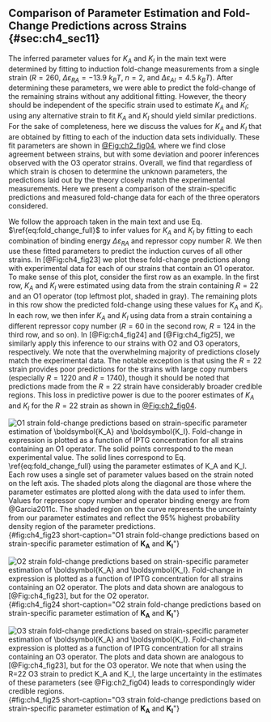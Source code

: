 ## Comparison of Parameter Estimation and Fold-Change Predictions across Strains {#sec:ch4_sec11}

The inferred parameter values for $K_A$ and $K_I$ in the main text were
determined by fitting to induction fold-change measurements from a single strain
($R=260$, $\Delta\varepsilon_{RA} = -13.9~k_BT$, $n=2$, and
$\Delta\varepsilon_{AI}=4.5~k_BT$). After determining these parameters, we were
able to predict the fold-change of the remaining strains without any additional
fitting. However, the theory should be independent of the specific strain used
to estimate $K_A$ and $K_I$; using any alternative strain to fit $K_A$ and $K_I$
should yield similar predictions. For the sake of completeness, here we discuss
the values for $K_A$ and $K_I$ that are obtained by fitting to each of the
induction data sets individually. These fit parameters are shown in
[@Fig:ch2_fig04](D), where we find close agreement between strains, but with
some deviation and poorer inferences observed with the O3 operator strains.
Overall, we find that regardless of which strain is chosen to determine the
unknown parameters, the predictions laid out by the theory closely match the
experimental measurements. Here we present a comparison of the strain-specific
predictions and measured fold-change data for each of the three operators
considered.

We follow the approach taken in the main text and use Eq.
$\ref{eq:fold_change_full}$ to infer values for $K_A$ and $K_I$ by fitting to
each combination of binding energy $\Delta \varepsilon_{RA}$ and repressor copy
number $R$. We then use these fitted parameters to predict the induction curves
of all other strains. In [@Fig:ch4_fig23] we plot these fold-change predictions
along with experimental data for each of our strains that contain an O1
operator. To make sense of this plot, consider the first row as an example. In
the first row, $K_A$ and $K_I$ were estimated using data from the strain
containing $R=22$ and an O1 operator (top leftmost plot, shaded in gray). The
remaining plots in this row show the predicted fold-change using these values
for $K_A$ and $K_I$. In each row, we then infer $K_A$ and $K_I$ using data from
a strain containing a different repressor copy number ($R=60$ in the second row,
$R=124$ in the third row, and so on). In [@Fig:ch4_fig24] and [@Fig:ch4_fig25],
we similarly apply this inference to our strains with O2 and O3 operators,
respectively. We note that the overwhelming majority of predictions closely
match the experimental data. The notable exception is that using the $R=22$
strain provides poor predictions for the strains with large copy numbers
(especially $R=1220$ and $R=1740$), though it should be noted that predictions
made from the $R=22$ strain have considerably broader credible regions. This
loss in predictive power is due to the poorer estimates of $K_A$ and $K_I$ for
the $R=22$ strain as shown in [@Fig:ch2_fig04](D).

![**O1 strain fold-change predictions based on strain-specific parameter
estimation of $\boldsymbol{K_A}$ and $\boldsymbol{K_I}$.** Fold-change in
expression is plotted as a function of IPTG concentration for all strains
containing an O1 operator. The solid points correspond to the mean experimental
value. The solid lines correspond to Eq. $\ref{eq:fold_change_full}$ using the
parameter estimates of $K_A$ and $K_I$. Each row uses a single set of parameter
values based on the strain noted on the left axis. The shaded plots along the
diagonal are those where the parameter estimates are plotted along with the data
used to infer them. Values for repressor copy number and operator binding energy
are from @Garcia2011c. The shaded region on the curve represents the uncertainty
from our parameter estimates and reflect the 95% highest probability density
region of the parameter predictions.](ch4_fig23){#fig:ch4_fig23
short-caption="O1 strain fold-change predictions based on strain-specific
parameter estimation of $\boldsymbol{K_A}$ and $\boldsymbol{K_I}$"}

![**O2 strain fold-change predictions based on strain-specific parameter
estimation of $\boldsymbol{K_A}$ and $\boldsymbol{K_I}$.** Fold-change in
expression is plotted as a function of IPTG concentration for all strains
containing an O2 operator. The plots and data shown are analogous to
[@Fig:ch4_fig23], but for the O2 operator.](ch4_fig24){#fig:ch4_fig24
short-caption="O2 strain fold-change predictions based on strain-specific
parameter estimation of $\boldsymbol{K_A}$ and $\boldsymbol{K_I}$"}

![**O3 strain fold-change predictions based on strain-specific parameter
estimation of $\boldsymbol{K_A}$ and $\boldsymbol{K_I}$.** Fold-change in
expression is plotted as a function of IPTG concentration for all strains
containing an O3 operator. The plots and data shown are analogous to
[@Fig:ch4_fig23], but for the O3 operator. We note that when using the $R=22$ O3
strain to predict $K_A$ and $K_I$, the large uncertainty in the estimates of
these parameters (see [@Fig:ch2_fig04](D)) leads to correspondingly wider
credible regions.](ch4_fig25){#fig:ch4_fig25 short-caption="O3 strain
fold-change predictions based on strain-specific parameter estimation of
$\boldsymbol{K_A}$ and $\boldsymbol{K_I}$"}
